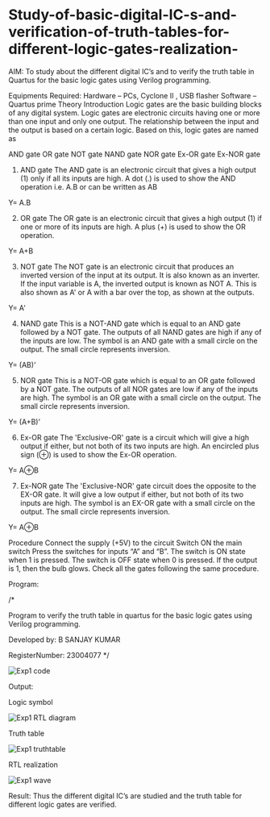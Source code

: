 # Study-of-basic-digital-IC-s-and-verification-of-truth-tables-for-different-logic-gates-realization-
 AIM:
To study about the different digital IC’s and to verify the truth table in Quartus for the basic logic gates using Verilog programming.

Equipments Required:
Hardware – PCs, Cyclone II , USB flasher
Software – Quartus prime
Theory
Introduction
Logic gates are the basic building blocks of any digital system. Logic gates are electronic circuits having one or more than one input and only one output. The relationship between the input and the output is based on a certain logic. Based on this, logic gates are named as

AND gate
OR gate
NOT gate
NAND gate
NOR gate
Ex-OR gate
Ex-NOR gate
1) AND gate
The AND gate is an electronic circuit that gives a high output (1) only if all its inputs are high. A dot (.) is used to show the AND operation i.e. A.B or can be written as AB

Y= A.B

2) OR gate
The OR gate is an electronic circuit that gives a high output (1) if one or more of its inputs are high. A plus (+) is used to show the OR operation.

Y= A+B

3) NOT gate
The NOT gate is an electronic circuit that produces an inverted version of the input at its output. It is also known as an inverter. If the input variable is A, the inverted output is known as NOT A. This is also shown as A' or A with a bar over the top, as shown at the outputs.

Y= A'

4) NAND gate
This is a NOT-AND gate which is equal to an AND gate followed by a NOT gate. The outputs of all NAND gates are high if any of the inputs are low. The symbol is an AND gate with a small circle on the output. The small circle represents inversion.

Y= (AB)’

5) NOR gate
This is a NOT-OR gate which is equal to an OR gate followed by a NOT gate. The outputs of all NOR gates are low if any of the inputs are high. The symbol is an OR gate with a small circle on the output. The small circle represents inversion.

Y= (A+B)’

6) Ex-OR gate
The 'Exclusive-OR' gate is a circuit which will give a high output if either, but not both of its two inputs are high. An encircled plus sign (⊕) is used to show the Ex-OR operation.

Y= A⊕B

7) Ex-NOR gate
The 'Exclusive-NOR' gate circuit does the opposite to the EX-OR gate. It will give a low output if either, but not both of its two inputs are high. The symbol is an EX-OR gate with a small circle on the output. The small circle represents inversion.

Y= A⊕B

Procedure
Connect the supply (+5V) to the circuit
Switch ON the main switch
Press the switches for inputs “A” and “B”. The switch is ON state when 1 is pressed. The switch is OFF state when 0 is pressed.
If the output is 1, then the bulb glows.
Check all the gates following the same procedure.

Program:

/*

Program to verify the truth table in quartus for the basic logic gates using Verilog programming.

Developed by: B SANJAY KUMAR

RegisterNumber: 23004077
*/

![Exp1 code](https://github.com/bsanjaykumar560/Study-of-basic-digital-IC-s-and-verification-of-truth-tables-for-different-logic-gates-realization-/assets/145954153/77d69e29-3a6d-41ca-a505-d65b9d9b7bf3)

Output:

Logic symbol 

![Exp1 RTL diagram](https://github.com/bsanjaykumar560/Study-of-basic-digital-IC-s-and-verification-of-truth-tables-for-different-logic-gates-realization-/assets/145954153/8a2e94af-2958-4195-8d46-e0e51b39e40f)

Truth table

![Exp1 truthtable](https://github.com/bsanjaykumar560/Study-of-basic-digital-IC-s-and-verification-of-truth-tables-for-different-logic-gates-realization-/assets/145954153/d706a590-f93b-4b42-994d-6bac6a4368b2)

RTL realization 

![Exp1 wave](https://github.com/bsanjaykumar560/Study-of-basic-digital-IC-s-and-verification-of-truth-tables-for-different-logic-gates-realization-/assets/145954153/5ab4da15-3ed6-4d1f-9be4-9ce6c0720ba4)

Result:
Thus the different digital IC’s are studied and the truth table for different logic gates are verified.

